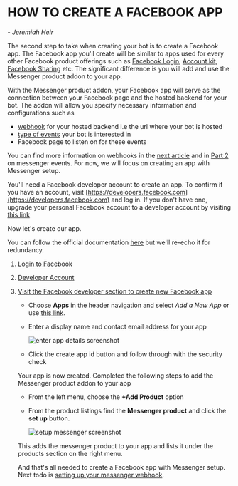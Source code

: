 # HOW TO CREATE A FACEBOOK APP
_- Jeremiah Heir_

The second step to take when creating your bot is to create a Facebook app. The Facebook app you'll create will be similar to apps used for every other Facebook product offerings such as [Facebook Login](https://developers.facebook.com/docs/facebook-login), [Account kit](https://developers.facebook.com/docs/accountkit), [Facebook Sharing](https://developers.facebook.com/docs/sharing/overview) etc. The significant difference is you will add and use the Messenger product addon to your app.

With the Messenger product addon, your Facebook app will serve as the connection between your Facebook page and the hosted backend for your bot. The addon will allow you specify necessary information and configurations such as 
* [webhook](https://developers.facebook.com/docs/messenger-platform/webhook#setup) for your hosted backend i.e the url where your bot is hosted
* [type of events](https://developers.facebook.com/docs/messenger-platform/webhook#setup) your bot is interested in
* Facebook page to listen on for these events

You can find more information on webhooks in the [next article]() and in [Part 2](part2) on messenger events. For now, we will focus on creating an app with Messenger setup.

You'll need a Facebook developer account to create an app. To confirm if you have an account, visit [https://developers.facebook.com](https://developers.facebook.com) and log in. If you don't have one, upgrade your personal Facebook account to a developer account by visiting [this link](https://developers.facebook.com/async/onboarding/dialog/)

Now let's create our app.

You can follow the official documentation [here](https://developers.facebook.com/docs/apps/register/) but we'll re-echo it for redundancy.

1. [Login to Facebook](https://www.facebook.com/login.php)
2. [Developer Account](https://developers.facebook.com)
3. [Visit the Facebook developer section to create new Facebook app](https://developers.facebook.com/apps)
    * Choose **Apps** in the header navigation and select _Add a New App_ or use [this link](https://developers.facebook.com/apps/async/create/platform-setup/dialog/).

    * Enter a display name and contact email address for your app

        ![enter app details screenshot](https://user-images.githubusercontent.com/11221027/29972391-e16d732e-8f23-11e7-8d95-3de7dd4ec056.png)

    * Click the create app id button and follow through with the security check

    Your app is now created. Completed the following steps to add the Messenger product addon to your app

    * From the left menu, choose the **+Add Product** option
    * From the product listings find the **Messenger product** and click the **set up** button. 

        ![setup messenger screenshot](https://user-images.githubusercontent.com/11221027/29972467-14945ccc-8f24-11e7-82f7-ae3db523d2a4.png)

    This adds the messenger product to your app and lists it under the products section on the right menu. 

    And that's all needed to create a Facebook app with Messenger setup. Next todo is [setting up your messenger webhook](#).

